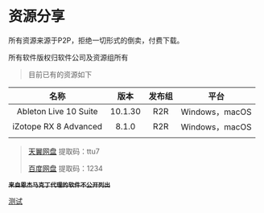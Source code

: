 # 资源分享

所有资源来源于P2P，拒绝一切形式的倒卖，付费下载。  

所有软件版权归软件公司及资源组所有

> 目前已有的资源如下

|         名称          |  版本   | 发布组 |      平台      |
| :-------------------: | :-----: | :----: | :------------: |
| Ableton Live 10 Suite | 10.1.30 |  R2R   | Windows，macOS |
| iZotope RX 8 Advanced |  8.1.0  |  R2R   | Windows，macOS |
|                       |         |        |                |

> [天翼网盘](https://cloud.189.cn/t/IRjMz2nyaAR3)    提取码：ttu7
>
> [百度网盘](https://pan.baidu.com/s/1foTFRr9JpEpttPoj9fDyqQ)    提取码：1234

~~**`来自恩杰马克丁代理的软件不公开列出`**~~

[测试](./C:\Windows\System32\drivers\etc\hosts)
